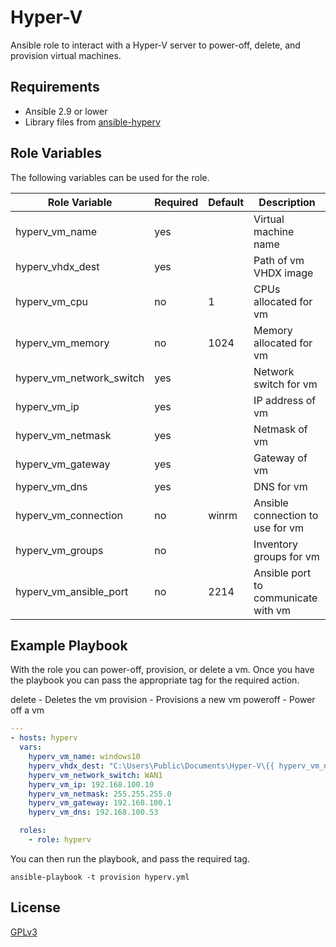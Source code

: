 Hyper-V
=========

Ansible role to interact with a Hyper-V server to power-off, delete, and
provision virtual machines.

Requirements
------------

- Ansible 2.9 or lower
- Library files from [ansible-hyperv](https://github.com/tsailiming/ansible-hyperv)

Role Variables
--------------

The following variables can be used for the role.

Role Variable | Required | Default | Description
------------- | -------- | ------- | ----------
hyperv_vm_name | yes | | Virtual machine name |
hyperv_vhdx_dest | yes | | Path of vm VHDX image |
hyperv_vm_cpu | no | 1 | CPUs allocated for vm |
hyperv_vm_memory | no | 1024 | Memory allocated for vm |
hyperv_vm_network_switch | yes | | Network switch for vm |
hyperv_vm_ip | yes | | IP address of vm |
hyperv_vm_netmask | yes | | Netmask of vm |
hyperv_vm_gateway | yes | | Gateway of vm |
hyperv_vm_dns | yes | | DNS for vm |
hyperv_vm_connection | no | winrm | Ansible connection to use for vm |
hyperv_vm_groups | no | | Inventory groups for vm |
hyperv_vm_ansible_port | no | 2214 | Ansible port to communicate with vm |

Example Playbook
----------------

With the role you can power-off, provision, or delete a vm. Once you have the playbook
you can pass the appropriate tag for the required action.

delete - Deletes the vm
provision - Provisions a new vm
poweroff - Power off a vm

```yml
---
- hosts: hyperv
  vars:
    hyperv_vm_name: windows10
    hyperv_vhdx_dest: "C:\Users\Public\Documents\Hyper-V\{{ hyperv_vm_name }}.vhdx"
    hyperv_vm_network_switch: WAN1
    hyperv_vm_ip: 192.168.100.10
    hyperv_vm_netmask: 255.255.255.0
    hyperv_vm_gateway: 192.168.100.1
    hyperv_vm_dns: 192.168.100.53

  roles:
    - role: hyperv
```

You can then run the playbook, and pass the required tag.

```console
ansible-playbook -t provision hyperv.yml
```

License
-------

[GPLv3](LICENSE)
